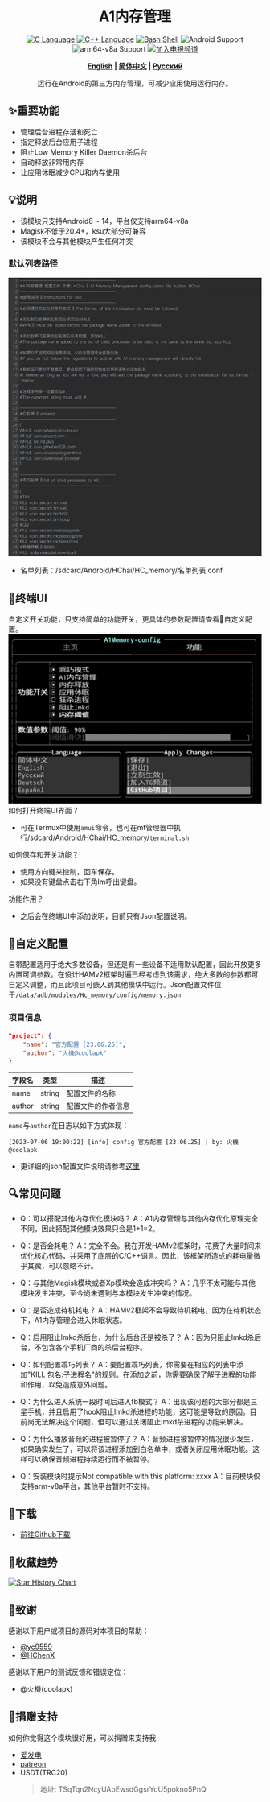 <div align="center">
<h1>A1内存管理</h1>
<a href="http://cppmicroservices.org/"><img alt="C Language" src="https://img.shields.io/badge/-C-black?logo=c&style=flat-square&logoColor=ffffff"></a>
<a href="http://cppmicroservices.org/"><img alt="C++ Language" src="https://img.shields.io/badge/-C++-808080?logo=c%2B%2B&style=flat-square&logoColor=ffffff"></a>
<a href="https://www.python.org/"><img alt="Bash Shell" src="https://img.shields.io/badge/-Bash-ae9a5a?style=flat-square&logo=shell&logoColor=ffffff"></a>
<img alt="Android Support" src="https://img.shields.io/badge/Android%208~13-Support-green">
<img alt="arm64-v8a Support" src="https://img.shields.io/badge/arm64--v8a-Support-green">
<a href="https://t.me/HCha1234"><img alt="加入电报频道" src="https://img.shields.io/badge/Join%20group-Telegram-brightgreen.svg?logo=telegram"></a>
<p><b><a href="README.md">English</a> | <a href="README-zh.md">简体中文</a> | <a href="README-ru.md">Русский</a></b></p>
<p>运行在Android的第三方内存管理，可减少应用使用运行内存。</p>
</div>

## ✨重要功能
- 管理后台进程存活和死亡
- 指定释放后台应用子进程
- 阻止Low Memory Killer Daemon杀后台
- 自动释放非常用内存
- 让应用休眠减少CPU和内存使用

## 💡说明
- 该模块只支持Android8 ~ 14，平台仅支持arm64-v8a
- Magisk不低于20.4+，ksu大部分可兼容
- 该模块不会与其他模块产生任何冲突

### 默认列表路径
![列表图片](image/list.jpg)
- 名单列表：/sdcard/Android/HChai/HC_memory/名单列表.conf

## 📱终端UI
自定义开关功能，只支持简单的功能开关，更具体的参数配置请查看📝自定义配置。
![UI图片](image/ui.jpg)
如何打开终端UI界面？
- 可在Termux中使用`amui`命令，也可在mt管理器中执行/sdcard/Android/HChai/HC_memory/`terminal.sh`

如何保存和开关功能？
- 使用方向键来控制，回车保存。
- 如果没有键盘点击右下角lm呼出键盘。

功能作用？
- 之后会在终端UI中添加说明，目前只有Json配置说明。

## 📝自定义配置
自带配置适用于绝大多数设备，但还是有一些设备不适用默认配置，因此开放更多内置可调参数。在设计HAMv2框架时遍已经考虑到该需求，绝大多数的参数都可自定义调整，而且此项目可嵌入到其他模块中运行。Json配置文件位于`/data/adb/modules/Hc_memory/config/memory.json`

### 项目信息
```json
"project": {
    "name": "官方配置 [23.06.25]",
    "author": "火機@coolapk"
}
```

| 字段名 | 类型   | 描述               |
| ------ | ------ | ------------------ |
| name   | string | 配置文件的名称     |
| author | string | 配置文件的作者信息 |

`name`与`author`在日志以如下方式体现：  
```
[2023-07-06 19:00:22] [info] config 官方配置 [23.06.25] | by: 火機@coolapk
```

- 更详细的json配置文件说明请参考[这里](config/JSON-CONFIG-zh.md)

## 🔍常见问题

- Q：可以搭配其他内存优化模块吗？
A：A1内存管理与其他内存优化原理完全不同，因此搭配其他模块效果只会是1+1=2。

- Q：是否会耗电？
A：完全不会。我在开发HAMv2框架时，花费了大量时间来优化核心代码，并采用了底层的C/C++语言。因此，该框架所造成的耗电量微乎其微，可以忽略不计。

- Q：与其他Magisk模块或者Xp模块会造成冲突吗？
A：几乎不太可能与其他模块发生冲突，至今尚未遇到与本模块发生冲突的情况。

- Q：是否造成待机耗电？
A：HAMv2框架不会导致待机耗电，因为在待机状态下，A1内存管理会进入休眠状态。

- Q：启用阻止lmkd杀后台，为什么后台还是被杀了？
A：因为只阻止lmkd杀后台，不包含各个手机厂商的杀后台程序。

- Q：如何配置乖巧列表？
A：要配置乖巧列表，你需要在相应的列表中添加"KILL 包名:子进程名"的规则。在添加之前，你需要确保了解子进程的功能和作用，以免造成意外问题。

- Q：为什么进入系统一段时间后进入fb模式？
A：出现该问题的大部分都是三星手机，并且启用了hook阻止lmkd杀进程的功能，这可能是导致的原因。目前尚无法解决这个问题，但可以通过关闭阻止lmkd杀进程的功能来解决。

- Q：为什么播放音频的进程被暂停了？
A：音频进程被暂停的情况很少发生，如果确实发生了，可以将该进程添加到白名单中，或者关闭应用休眠功能。这样可以确保音频进程持续运行而不被暂停。

- Q：安装模块时提示Not compatible with this platform: xxxx
A：目前模块仅支持arm-v8a平台，其他平台暂时不支持。

## 🚀下载
- [前往Github下载](https://github.com/OneB1ank/A1Memory/releases)

## 🌟收藏趋势

<a href="https://star-history.com/#OneB1ank/A1Memory&Timeline">
  <picture>
    <source media="(prefers-color-scheme: dark)" srcset="https://api.star-history.com/svg?repos=OneB1ank/A1Memory&type=Timeline&theme=dark" />
    <source media="(prefers-color-scheme: light)" srcset="https://api.star-history.com/svg?repos=OneB1ank/A1Memory&type=Timeline" />
    <img alt="Star History Chart" src="https://api.star-history.com/svg?repos=OneB1ank/A1Memory&type=Timeline" />
  </picture>
</a>

## 🙏致谢

感谢以下用户或项目的源码对本项目的帮助：  
- [@yc9559](https://github.com/yc9559)
- [@HChenX](https://github.com/HChenX)

感谢以下用户的测试反馈和错误定位：
- @火機(coolapk)

## 🎉捐赠支持
如何你觉得这个模块很好用，可以捐赠来支持我
- [爱发电](https://afdian.net/a/HCha1)
- [patreon](https://patreon.com/A1memory)
- USDT(TRC20)
  > 地址: TSqTqn2NcyUAbEwsdGgsrYoU5pokno5PnQ
